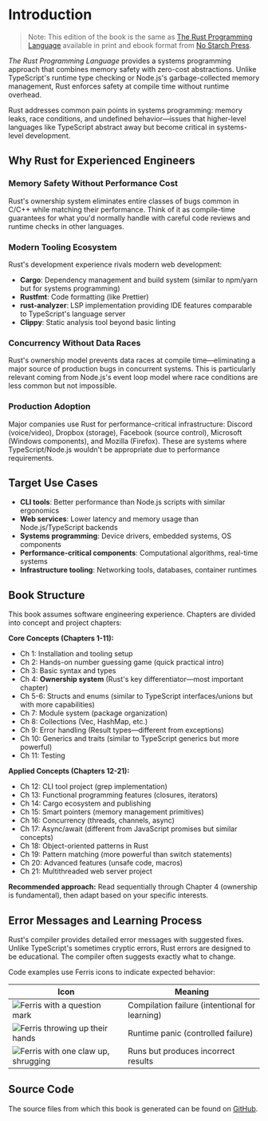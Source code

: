 # Introduction

> Note: This edition of the book is the same as [The Rust Programming
> Language][nsprust] available in print and ebook format from [No Starch
> Press][nsp].

[nsprust]: https://nostarch.com/rust-programming-language-2nd-edition
[nsp]: https://nostarch.com/

_The Rust Programming Language_ provides a systems programming approach that combines memory safety with zero-cost abstractions. Unlike TypeScript's runtime type checking or Node.js's garbage-collected memory management, Rust enforces safety at compile time without runtime overhead.

Rust addresses common pain points in systems programming: memory leaks, race conditions, and undefined behavior—issues that higher-level languages like TypeScript abstract away but become critical in systems-level development.

## Why Rust for Experienced Engineers

### Memory Safety Without Performance Cost

Rust's ownership system eliminates entire classes of bugs common in C/C++ while matching their performance. Think of it as compile-time guarantees for what you'd normally handle with careful code reviews and runtime checks in other languages.

### Modern Tooling Ecosystem

Rust's development experience rivals modern web development:

- **Cargo**: Dependency management and build system (similar to npm/yarn but for systems programming)
- **Rustfmt**: Code formatting (like Prettier)
- **rust-analyzer**: LSP implementation providing IDE features comparable to TypeScript's language server
- **Clippy**: Static analysis tool beyond basic linting

### Concurrency Without Data Races

Rust's ownership model prevents data races at compile time—eliminating a major source of production bugs in concurrent systems. This is particularly relevant coming from Node.js's event loop model where race conditions are less common but not impossible.

### Production Adoption

Major companies use Rust for performance-critical infrastructure: Discord (voice/video), Dropbox (storage), Facebook (source control), Microsoft (Windows components), and Mozilla (Firefox). These are systems where TypeScript/Node.js wouldn't be appropriate due to performance requirements.

## Target Use Cases

- **CLI tools**: Better performance than Node.js scripts with similar ergonomics
- **Web services**: Lower latency and memory usage than Node.js/TypeScript backends
- **Systems programming**: Device drivers, embedded systems, OS components
- **Performance-critical components**: Computational algorithms, real-time systems
- **Infrastructure tooling**: Networking tools, databases, container runtimes

## Book Structure

This book assumes software engineering experience. Chapters are divided into concept and project chapters:

**Core Concepts (Chapters 1-11):**
- Ch 1: Installation and tooling setup
- Ch 2: Hands-on number guessing game (quick practical intro)
- Ch 3: Basic syntax and types
- Ch 4: **Ownership system** (Rust's key differentiator—most important chapter)
- Ch 5-6: Structs and enums (similar to TypeScript interfaces/unions but with more capabilities)
- Ch 7: Module system (package organization)
- Ch 8: Collections (Vec, HashMap, etc.)
- Ch 9: Error handling (Result types—different from exceptions)
- Ch 10: Generics and traits (similar to TypeScript generics but more powerful)
- Ch 11: Testing

**Applied Concepts (Chapters 12-21):**
- Ch 12: CLI tool project (grep implementation)
- Ch 13: Functional programming features (closures, iterators)
- Ch 14: Cargo ecosystem and publishing
- Ch 15: Smart pointers (memory management primitives)
- Ch 16: Concurrency (threads, channels, async)
- Ch 17: Async/await (different from JavaScript promises but similar concepts)
- Ch 18: Object-oriented patterns in Rust
- Ch 19: Pattern matching (more powerful than switch statements)
- Ch 20: Advanced features (unsafe code, macros)
- Ch 21: Multithreaded web server project

**Recommended approach:** Read sequentially through Chapter 4 (ownership is fundamental), then adapt based on your specific interests.

## Error Messages and Learning Process

Rust's compiler provides detailed error messages with suggested fixes. Unlike TypeScript's sometimes cryptic errors, Rust errors are designed to be educational. The compiler often suggests exactly what to change.

Code examples use Ferris icons to indicate expected behavior:

| Icon | Meaning |
|------|---------|
| <img src="img/ferris/does_not_compile.svg" class="ferris-explain" alt="Ferris with a question mark"/> | Compilation failure (intentional for learning) |
| <img src="img/ferris/panics.svg" class="ferris-explain" alt="Ferris throwing up their hands"/> | Runtime panic (controlled failure) |
| <img src="img/ferris/not_desired_behavior.svg" class="ferris-explain" alt="Ferris with one claw up, shrugging"/> | Runs but produces incorrect results |

## Source Code

The source files from which this book is generated can be found on
[GitHub][book].

[book]: https://github.com/rust-lang/book/tree/main/src
